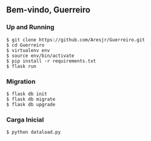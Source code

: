 ## Bem-vindo, Guerreiro

### Up and Running
  ```
  $ git clone https://github.com/Aresjr/Guerreiro.git
  $ cd Guerreiro
  $ virtualenv env
  $ source env/bin/activate
  $ pip install -r requirements.txt
  $ flask run
  ```

### Migration
  ```
  $ flask db init
  $ flask db migrate
  $ flask db upgrade
  ```

### Carga Inicial
  ```
  $ python dataload.py
  ```
